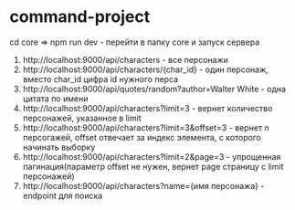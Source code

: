 # command-project
cd core => npm run dev - перейти в папку core и запуск сервера
1. http://localhost:9000/api/characters - все персонажи
2. http://localhost:9000/api/characters/{char_id} - один персонаж, вместо char_id цифра id нужного перса
3. http://localhost:9000/api/quotes/random?author=Walter White - одна цитата по имени
4. http://localhost:9000/api/characters?limit=3 - вернет количество персонажей, указанное в limit
5. http://localhost:9000/api/characters?limit=3&offset=3 - вернет n персогажей, offset отвечает за индекс элемента, с которого начинать выборку
6. http://localhost:9000/api/characters?limit=2&page=3 - упрощенная пагинация(параметр offset не нужен, вернет page страницу с limit персонажей)
7. http://localhost:9000/api/characters?name={имя персонажа} - endpoint для поиска
